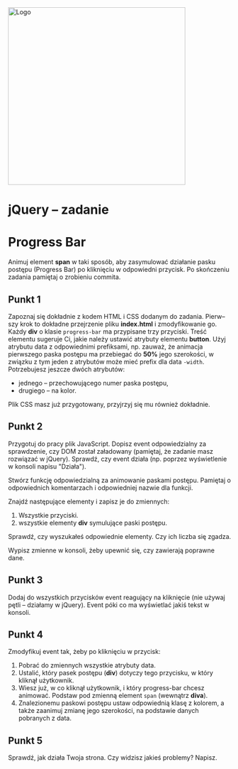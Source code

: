 <img alt="Logo" src="http://coderslab.pl/svg/logo-coderslab.svg" width="400">

# jQuery &ndash; zadanie
# Progress Bar

Animuj element **span** w taki sposób, aby zasymulować działanie pasku postępu (Progress Bar) po kliknięciu w odpowiedni przycisk.
Po skończeniu zadania pamiętaj o zrobieniu commita.

## Punkt 1
Zapoznaj się dokładnie z kodem HTML i CSS dodanym do zadania. Pierw&ndash; szy krok to dokładne przejrzenie pliku **index.html** i zmodyfikowanie go.
Każdy **div** o klasie ```progress-bar``` ma przypisane trzy przyciski. Treść elementu sugeruje Ci, jakie należy ustawić atrybuty elementu **button**. Użyj atrybutu data z odpowiednimi prefiksami, np. zauważ, że animacja pierwszego paska postępu ma przebiegać do **50%** jego szerokości, w związku z tym jeden z atrybutów może mieć prefix dla data ```-width```.
Potrzebujesz jeszcze dwóch atrybutów:
* jednego &ndash; przechowującego numer paska postępu,
* drugiego &ndash; na kolor.

Plik CSS masz już przygotowany, przyjrzyj się mu również dokładnie.

## Punkt 2
Przygotuj do pracy plik JavaScript. Dopisz event odpowiedzialny za sprawdzenie, czy DOM został załadowany (pamiętaj, że zadanie masz rozwiązać w jQuery). Sprawdź, czy event działa (np. poprzez wyświetlenie w konsoli napisu "Działa").

Stwórz funkcję odpowiedzialną za animowanie paskami postępu. Pamiętaj o odpowiednich komentarzach i odpowiedniej nazwie dla funkcji.

Znajdź następujące elementy i zapisz je do zmiennych:

1. Wszystkie przyciski.
2. wszystkie elementy **div** symulujące paski postępu.

Sprawdź, czy wyszukałeś odpowiednie elementy. Czy ich liczba się zgadza.

Wypisz zmienne w konsoli, żeby upewnić się, czy zawierają poprawne dane.

## Punkt 3
Dodaj do wszystkich przycisków event reagujący na kliknięcie (nie używaj pętli &ndash; działamy w jQuery).
Event póki co ma wyświetlać jakiś tekst w konsoli.

## Punkt 4
Zmodyfikuj event tak, żeby po kliknięciu w przycisk:

1. Pobrać do zmiennych wszystkie atrybuty data.
2. Ustalić, który pasek postępu (**div**) dotyczy tego przycisku, w który kliknął użytkownik.
3. Wiesz już, w co kliknął użytkownik, i który progress-bar chcesz animować. Podstaw pod zmienną element ```span``` (wewnątrz **diva**).
4. Znalezionemu paskowi postępu ustaw odpowiednią klasę z kolorem, a także zaanimuj zmianę jego szerokości, na podstawie danych pobranych z data.

## Punkt 5
Sprawdź, jak działa Twoja strona. Czy widzisz jakieś problemy? Napisz.
